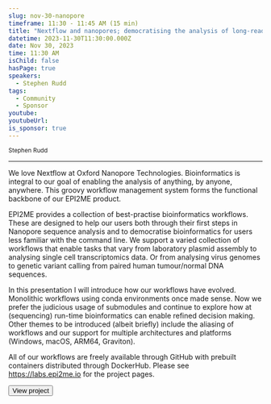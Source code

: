 ```yaml
---
slug: nov-30-nanopore
timeframe: 11:30 - 11:45 AM (15 min)
title: "Nextflow and nanopores; democratising the analysis of long-read DNA sequences"
datetime: 2023-11-30T11:30:00.000Z
date: Nov 30, 2023
time: 11:30 AM
isChild: false
hasPage: true
speakers:
  - Stephen Rudd
tags:
  - Community
  - Sponsor
youtube:
youtubeUrl:
is_sponsor: true
---
```

<div className="mb-4">
  <small className="typo-small">
    Stephen Rudd
  </small>
</div>

<hr className="border-t border-gray-50 mb-4 opacity-20" />

We love Nextflow at Oxford Nanopore Technologies. Bioinformatics is integral to our goal of enabling the analysis of anything, by anyone, anywhere. This groovy workflow management system forms the functional backbone of our EPI2ME product.

EPI2ME provides a collection of best-practise bioinformatics workflows. These are designed to help our users both through their first steps in Nanopore sequence analysis and to democratise bioinformatics for users less familiar with the command line. We support a varied collection of workflows that enable tasks that vary from laboratory plasmid assembly to analysing single cell transcriptomics data. Or from analysing virus genomes to genetic variant calling from paired human tumour/normal DNA sequences.

In this presentation I will introduce how our workflows have evolved. Monolithic workflows using conda environments once made sense. Now we prefer the judicious usage of submodules and continue to explore how at (sequencing) run-time bioinformatics can enable refined decision making. Other themes to be introduced (albeit briefly) include the aliasing of workflows and our support for multiple architectures and platforms (Windows, macOS, ARM64, Graviton).

All of our workflows are freely available through GitHub with prebuilt containers distributed through DockerHub. Please see https://labs.epi2me.io for the project pages.

<div>
  <Button to="https://labs.epi2me.io" variant="secondary" size="md" arrow>
    View project
  </Button>
</div>
